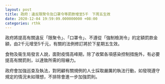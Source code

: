 ```yaml
---
layout: post
title: 政府：違反限聚令及口罩令等罰款增至5千　下周五生效
date: 2020-12-04 19:59:09.000000000 +08:00
categories: rthk
---
```


政府將提高有關違反「限聚令」、「口罩令」、不遵從「強制檢測令」的定額罰款金額，由2千元增至5千元，有關的法例修訂將於下星期五生效。

食物及衞生局發言人說，面對疫情高峰期，除了收緊各項感染控制措施外，有必要提高有關罰則，以達致所需的阻嚇力。
 
政府會加強巡查及執法，對罔顧有關規例的人士採取嚴厲的執法行動，如發現遵守規定的情況未如理想，不排除會進一步加強罰則。
